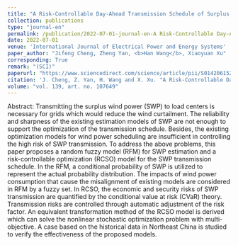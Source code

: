 ```yaml
---
title: "A Risk-Controllable Day-Ahead Transmission Schedule of Surplus Wind Power with Uncertainty in Sending Grids"
collection: publications
type: "journal-en"
permalink: /publication/2022-07-01-journal-en-A Risk-Controllable Day-Ahead Transmission Schedule of Surplus Wind Power with Uncertainty in Sending Grids
date: 2022-07-01
venue: 'International Journal of Electrical Power and Energy Systems'
paper_author: "Jifeng Cheng, Zheng Yan, <b>Han Wang</b>, Xiaoyuan Xu"
corresponding: True
remark: "(SCI)"
paperurl: "https://www.sciencedirect.com/science/article/pii/S0142061521008802"
citation: 'J. Cheng, Z. Yan, H. Wang and X. Xu. "A Risk-Controllable Day-Ahead Transmission Schedule of Surplus Wind Power with Uncertainty in Sending Grids," <i>International Journal of Electrical Power & Energy Systems</i>, vol. 139, art. no. 107649, 2022.'
volume: "vol. 139, art. no. 107649"
---
```


Abstract:
Transmitting the surplus wind power (SWP) to load centers is necessary for grids which would reduce the wind curtailment. The reliability and sharpness of the existing estimation models of SWP are not enough to support the optimization of the transmission schedule. Besides, the existing optimization models for wind power scheduling are insufficient in controlling the high risk of SWP transmission. To address the above problems, this paper proposes a random fuzzy model (RFM) for SWP estimation and a risk-controllable optimization (RCSO) model for the SWP transmission schedule. In the RFM, a conditional probability of SWP is utilized to represent the actual probability distribution. The impacts of wind power consumption that cause the misalignment of existing models are considered in RFM by a fuzzy set. In RCSO, the economic and security risks of SWP transmission are quantified by the conditional value at risk (CVaR) theory. Transmission risks are controlled through automatic adjustment of the risk factor. An equivalent transformation method of the RCSO model is derived which can solve the nonlinear stochastic optimization problem with multi-objective. A case based on the historical data in Northeast China is studied to verify the effectiveness of the proposed models.
